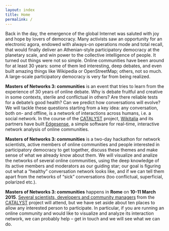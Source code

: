 ```yaml
---
layout: index
title: Home
permalink: /
---
```


Back in the day, the emergence of the global Internet was saluted with joy and hope by lovers of democracy. Many activists saw an opportunity for an electronic agora, endowed with always-on operations mode and total recall, that would finally deliver an Athenian-style participatory democracy at the planetary scale, and win power to the collective intelligence of people. It turned out things were not so simple. Online communities have been around for at least 30 years: some of them led interesting, deep debates, and even built amazing things like Wikipedia or OpenStreetMap; others, not so much. A large-scale participatory democracy is very far from being realized.

**Masters of Networks 3: communities** is an event that tries to learn from the experience of 30 years of online debate. Why is debate fruitful and creative in some contexts, sterile and conflictual in others? Are there reliable tests for a debate’s good health? Can we predict how conversations will evolve? We will tackle these questions starting from a key idea: any conversation, both on- and offline, is a network of interactions across humans, i.e. a social network. In the course of the [CATALYST](http://catalyst-fp7.eu) project, [Wikitalia](http://www.wikitalia.org) and its partners have built [Edgesense](https://github.com/Wikitalia/edgesense), a simple software for real-time, interactive network analysis of online communities.

**Masters of Networks 3: communities** is a two-day hackathon for network scientists, active members of online communities and people interested in participatory democracy to get together, discuss these themes and make sense of what we already know about them. We will visualize and analize the networks of several online communities, using the deep knowledge of its active members and moderators as our guiding star; our goal is figuring out what a “healthy” conversation network looks like, and if we can tell them apart from the networks of “sick” conversations (too conflictual, superficial, polarized etc.).

**Masters of Networks 3: communities** happens in **Rome** on **10-11 March 2015**. [Several scientists, developers and community managers](/masters/) from the [CATALYST](http://catalyst-fp7.eu) project will attend, but we have set aside about ten places to allow any interested person to participate. In particular, if you are running an online community and would like to visualize and analyze its interaction network, we can probably help – get in touch and we will see what we can do. 
